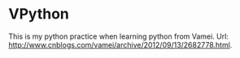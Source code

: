 # VPython
This is my python practice when learning python from Vamei.
Url:  http://www.cnblogs.com/vamei/archive/2012/09/13/2682778.html. 
